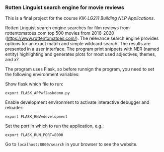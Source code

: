 ### Rotten Linguist search engine for movie reviews

This is a final project for the course _KIK-LG211 Building NLP Applications_.

Rotten Linguist search engine searches for film reviews from rottentomatoes.com top 500 movies from 2016-2020 (https://www.rottentomatoes.com/).
The relevance search engine provides options for an exact match and simple wildcard search.
The results are presented in a user interface. The program print snippets with NER (named entity) highlighting and generates plots for most used adjectives, themes, and x?


The program uses Flask, so before runnign the program, you need to set the following environment variables:

Show flask which file to run:

```
export FLASK_APP=flaskdemo.py
```

Enable development environment to activate interactive debugger and reloader:

```
export FLASK_ENV=development
```

Set the port in which to run the application, e.g.:

```
export FLASK_RUN_PORT=8000
```

Go to `localhost:8000/search` in your browser to see the website.

